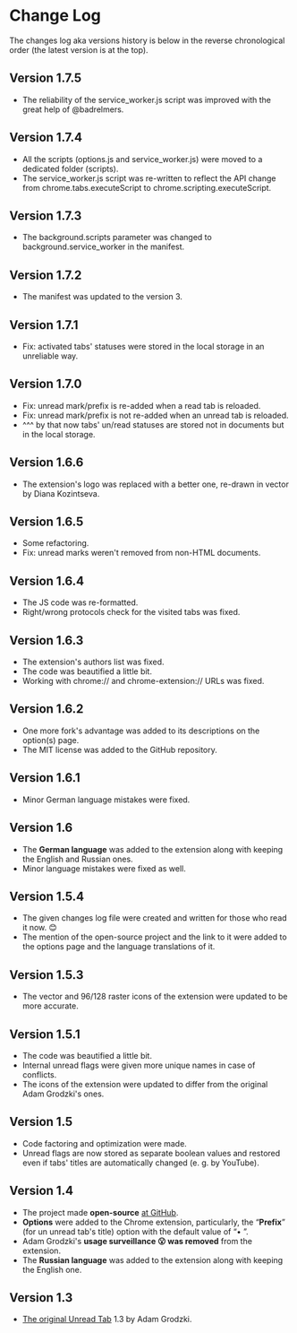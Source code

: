 # Change Log

The changes log aka versions history is below in the reverse chronological order (the latest version is at the top).

## Version 1.7.5
* The reliability of the service_worker.js script was improved with the great help of @badrelmers.

## Version 1.7.4
* All the scripts (options.js and service_worker.js) were moved to a dedicated folder (scripts).
* The service_worker.js script was re-written to reflect the API change from chrome.tabs.executeScript to chrome.scripting.executeScript.

## Version 1.7.3
* The background.scripts parameter was changed to background.service_worker in the manifest.

## Version 1.7.2
* The manifest was updated to the version 3.

## Version 1.7.1
* Fix: activated tabs' statuses were stored in the local storage in an unreliable way.

## Version 1.7.0
* Fix: unread mark/prefix is re-added when a read tab is reloaded.
* Fix: unread mark/prefix is not re-added when an unread tab is reloaded.
* ^^^ by that now tabs' un/read statuses are stored not in documents but in the local storage.

## Version 1.6.6
* The extension's logo was replaced with a better one, re-drawn in vector by Diana Kozintseva.

## Version 1.6.5
* Some refactoring.
* Fix: unread marks weren't removed from non-HTML documents.

## Version 1.6.4
* The JS code was re-formatted.
* Right/wrong protocols check for the visited tabs was fixed.

## Version 1.6.3
* The extension's authors list was fixed.
* The code was beautified a little bit.
* Working with chrome:// and chrome-extension:// URLs was fixed.

## Version 1.6.2
* One more fork's advantage was added to its descriptions on the option(s) page.
* The MIT license was added to the GitHub repository.

## Version 1.6.1
* Minor German language mistakes were fixed.

## Version 1.6
* The <b>German language</b> was added to the extension along with keeping the English and Russian ones.
* Minor language mistakes were fixed as well.

## Version 1.5.4
* The given changes log file were created and written for those who read it now. 😊
* The mention of the open-source project and the link to it were added to the options page and the language translations of it.

## Version 1.5.3
* The vector and 96/128 raster icons of the extension were updated to be more accurate.

## Version 1.5.1
* The code was beautified a little bit.
* Internal unread flags were given more unique names in case of conflicts.
* The icons of the extension were updated to differ from the original Adam Grodzki's ones.

## Version 1.5
* Code factoring and optimization were made.
* Unread flags are now stored as separate boolean values and restored even if tabs' titles are automatically changed (e.&nbsp;g. by YouTube).

## Version 1.4
* The project made <b>open-source</b> <a href="https://github.com/stanislawru/unread-tab" target="_blank">at GitHub</a>.
* <b>Options</b> were added to the Chrome extension, particularly, the “<b>Prefix</b>” (for un unread tab's title) option with the default value of “• ”.
* Adam Grodzki's <b>usage surveillance 😮 was removed</b> from the extension.
* The <b>Russian language</b> was added to the extension along with keeping the English one.

## Version 1.3
* <a href="https://chrome.google.com/webstore/detail/unread-tab/ofblopofekndelpkceaodkjcnfacmcfp?hl=ru" target="_blank">The original Unread Tab</a> 1.3 by Adam Grodzki.
